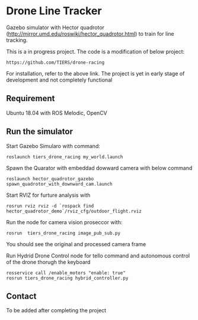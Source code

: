 # Drone Line Tracker

Gazebo simulator with Hector quadrotor (http://mirror.umd.edu/roswiki/hector_quadrotor.html) to train for line tracking.

This is a in progress project. 
The code is a modification of below project:

```
https://github.com/TIERS/drone-racing

```
For installation, refer to the above link.
The project is yet in early stage of development and not completely functional


## Requirement

Ubuntu 18.04 with ROS Melodic, OpenCV




## Run the simulator

Start Gazebo Simularo with command:

```
roslaunch tiers_drone_racing my_world.launch
```

Spawn the Quarator with embeddad dowward camera with below command
```
roslaunch hector_quadrotor_gazebo spawn_quadrotor_with_downward_cam.launch
```
Start RVIZ for furture analysis with
```
rosrun rviz rviz -d `rospack find hector_quadrotor_demo`/rviz_cfg/outdoor_flight.rviz
``` 

Run the node for camera vision proseccor with:
```
rosrun  tiers_drone_racing image_pub_sub.py 
```

You should see the original and processed camera frame

Run Hydrid Drone Control node for tello command and autonomous control of the drone thorugh the keyboard
```
rosservice call /enable_motors "enable: true"
rosrun tiers_drone_racing hybrid_controller.py
```


## Contact

To be added after completing the project
